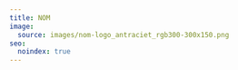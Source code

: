 ```yaml
---
title: NOM
image:
  source: images/nom-logo_antraciet_rgb300-300x150.png
seo:
  noindex: true
---
```

